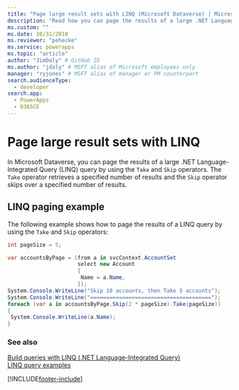 ```yaml
---
title: "Page large result sets with LINQ (Microsoft Dataverse) | Microsoft Docs" # Intent and product brand in a unique string of 43-59 chars including spaces
description: "Read how you can page the results of a large .NET Language-Integrated Query (LINQ) query by using the Take and Skip operators." # 115-145 characters including spaces. This abstract displays in the search result.
ms.custom: ""
ms.date: 10/31/2018
ms.reviewer: "pehecke"
ms.service: powerapps
ms.topic: "article"
author: "JimDaly" # GitHub ID
ms.author: "jdaly" # MSFT alias of Microsoft employees only
manager: "ryjones" # MSFT alias of manager or PM counterpart
search.audienceType: 
  - developer
search.app: 
  - PowerApps
  - D365CE
---
```


# Page large result sets with LINQ

In Microsoft Dataverse, you can page the results of a large .NET Language-Integrated Query (LINQ) query by using the `Take` and `Skip` operators. The `Take` operator retrieves a specified number of results and the `Skip` operator skips over a specified number of results.  
  
## LINQ paging example  

The following example shows how to page the results of a LINQ query by using the `Take` and `Skip` operators:  
  
```csharp
int pageSize = 5;

var accountsByPage = (from a in svcContext.AccountSet
                      select new Account
                      {
                       Name = a.Name,
                      });
System.Console.WriteLine("Skip 10 accounts, then Take 5 accounts");
System.Console.WriteLine("======================================");
foreach (var a in accountsByPage.Skip(2 * pageSize).Take(pageSize))
{
 System.Console.WriteLine(a.Name);
}

```
  
### See also  
 [Build queries with LINQ (.NET Language-Integrated Query)](build-queries-with-linq-net-language-integrated-query.md)   
 [LINQ query examples](linq-query-examples.md)

[!INCLUDE[footer-include](../../../includes/footer-banner.md)]